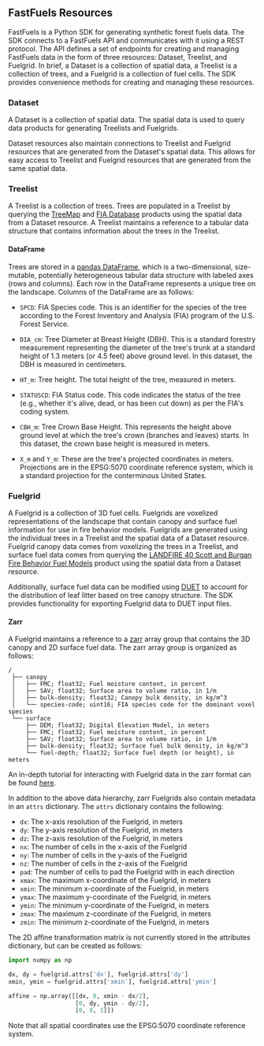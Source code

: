 ## FastFuels Resources
FastFuels is a Python SDK for generating synthetic forest fuels data. The SDK
connects to a FastFuels API and communicates with it using a REST protocol.
The API defines a set of endpoints for creating and managing FastFuels data
in the form of three resources: Dataset, Treelist, and Fuelgrid. In brief,
a Dataset is a collection of spatial data, a Treelist is a collection of
trees, and a Fuelgrid is a collection of fuel cells. The SDK provides
convenience methods for creating and managing these resources.

### Dataset
A Dataset is a collection of spatial data. The spatial data is used to query
data products for generating Treelists and Fuelgrids.

Dataset resources also maintain connections to Treelist and Fuelgrid resources
that are generated from the Dataset's spatial data. This allows for easy
access to Treelist and Fuelgrid resources that are generated from the same
spatial data.


### Treelist
A Treelist is a collection of trees. Trees are populated in a Treelist by
querying the 
[TreeMap](https://www.firelab.org/project/treemap-tree-level-model-forests-united-states) 
and 
[FIA Database](https://www.fia.fs.usda.gov/library/database-documentation)
products using the spatial data from a Dataset resource. A Treelist maintains
a reference to a tabular data structure that contains information about the
trees in the Treelist. 

#### DataFrame

Trees are stored in a 
[pandas DataFrame](https://pandas.pydata.org/pandas-docs/stable/reference/api/pandas.DataFrame.html),
which is a two-dimensional, size-mutable, potentially heterogeneous tabular
data structure with labeled axes (rows and columns).
Each row in the DataFrame represents a unique tree on the landscape.
Columns of the DataFrame are as follows:

- `SPCD`: FIA Species code. This is an identifier for the species of the tree according to the Forest Inventory and Analysis (FIA) program of the U.S. Forest Service.

- `DIA_cm`: Tree Diameter at Breast Height (DBH). This is a standard forestry measurement representing the diameter of the tree's trunk at a standard height of 1.3 meters (or 4.5 feet) above ground level. In this dataset, the DBH is measured in centimeters.

- `HT_m`: Tree height. The total height of the tree, measured in meters.

- `STATUSCD`: FIA Status code. This code indicates the status of the tree (e.g., whether it's alive, dead, or has been cut down) as per the FIA's coding system.

- `CBH_m`: Tree Crown Base Height. This represents the height above ground level at which the tree's crown (branches and leaves) starts. In this dataset, the crown base height is measured in meters.

- `X_m` and `Y_m`: These are the tree's projected coordinates in meters. Projections are in the EPSG:5070 coordinate reference system, which is a standard projection for the conterminous United States.



### Fuelgrid

A Fuelgrid is a collection of 3D fuel cells. Fuelgrids are voxelized 
representations of the landscape that contain canopy and surface fuel
information for use in fire behavior models. Fuelgrids are generated using
the individual trees in a Treelist and the spatial data of a Dataset resource.
Fuelgrid canopy data comes from voxelizing the trees in a Treelist, and
surface fuel data comes from querying the 
[LANDFIRE 40 Scott and Burgan Fire Behavior Fuel Models](https://landfire.gov/fbfm40.php)
product using the spatial data from a Dataset resource.

Additionally, surface fuel data can be modified using 
[DUET](https://www.sciencedirect.com/science/article/abs/pii/S0304380023001564?via%3Dihub)
to account for the distribution of leaf litter based on tree canopy structure.
The SDK provides functionality for exporting Fuelgrid data to DUET input files.

#### Zarr

A Fuelgrid maintains a reference to a 
[zarr](https://zarr.readthedocs.io/en/stable/)
array group that contains the 3D canopy and 2D surface fuel data. The zarr array
group is organized as follows:

```
/
 ├── canopy
 │   ├── FMC; float32; Fuel moisture content, in percent
 │   ├── SAV; float32; Surface area to volume ratio, in 1/m
 │   ├── bulk-density; float32; Canopy bulk density, in kg/m^3
 │   └── species-code; uint16; FIA species code for the dominant voxel species
 └── surface
     ├── DEM; float32; Digital Elevation Model, in meters
     ├── FMC; float32; Fuel moisture content, in percent
     ├── SAV; float32; Surface area to volume ratio, in 1/m
     ├── bulk-density; float32; Surface fuel bulk density, in kg/m^3
     └── fuel-depth; float32; Surface fuel depth (or height), in meters
```

An in-depth tutorial for interacting with Fuelgrid data in the zarr format can
be found [here](https://github.com/silvxlabs/demos/blob/main/notebooks/zarr-demo.ipynb).

In addition to the above data hierarchy, zarr Fuelgrids also contain metadata
in an `attrs` dictionary. The `attrs` dictionary contains the following:

- `dx`: The x-axis resolution of the Fuelgrid, in meters
- `dy`: The y-axis resolution of the Fuelgrid, in meters
- `dz`: The z-axis resolution of the Fuelgrid, in meters
- `nx`: The number of cells in the x-axis of the Fuelgrid
- `ny`: The number of cells in the y-axis of the Fuelgrid
- `nz`: The number of cells in the z-axis of the Fuelgrid
- `pad`: The number of cells to pad the Fuelgrid with in each direction
- `xmax`: The maximum x-coordinate of the Fuelgrid, in meters
- `xmin`: The minimum x-coordinate of the Fuelgrid, in meters
- `ymax`: The maximum y-coordinate of the Fuelgrid, in meters
- `ymin`: The minimum y-coordinate of the Fuelgrid, in meters
- `zmax`: The maximum z-coordinate of the Fuelgrid, in meters
- `zmin`: The minimum z-coordinate of the Fuelgrid, in meters


The 2D affine transformation matrix is not currently stored in the 
attributes dictionary, but can be created as follows:

```python
import numpy as np

dx, dy = fuelgrid.attrs['dx'], fuelgrid.attrs['dy']
xmin, ymin = fuelgrid.attrs['xmin'], fuelgrid.attrs['ymin']

affine = np.array([[dx, 0, xmin - dx/2], 
                   [0, dy, ymin - dy/2], 
                   [0, 0, 1]])
```

Note that all spatial coordinates use the EPSG:5070 coordinate reference system.
